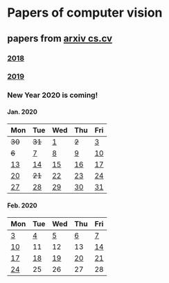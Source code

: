 # Papers of computer vision

## papers from [arxiv cs.cv](http://arxiv.org)
### [2018](2018.md)
### [2019](2019.md)

### New Year 2020 is coming!

#### Jan. 2020
| Mon                           | Tue                           | Wed                           | Thu                           | Fri                           |
| ----------------------------- | ----------------------------- | ----------------------------- | ----------------------------- | ----------------------------- |                 
| ~~30~~ | ~~31~~ | [1](2020/202001/20200101.md) | ~~2~~ | [3](2020/202001/20200103.md) |
| ~~6~~ | [7](2020/202001/20200107.md) | [8](2020/202001/20200108.md) | [9](2020/202001/20200109.md) | [10](2020/202001/20200110.md) |
[13](2020/202001/20200113.md) | [14](2020/202001/20200114.md) | [15](2020/202001/20200115.md) | [16](2020/202001/20200116.md) | [17](2020/202001/20200117.md) |
[20](2020/202001/20200120.md) | ~~21~~ | [22](2020/202001/20200122.md) | [23](2020/202001/20200123.md) |[24](2020/202001/20200124.md) |
[27](2020/202001/20200127.md) | [28](2020/202001/20200128.md) | [29](2020/202001/20200129.md) | [30](2020/202001/20200130.md) | [31](2020/202001/20200131.md) |


#### Feb. 2020
| Mon                           | Tue                           | Wed                           | Thu                           | Fri                           |
| ----------------------------- | ----------------------------- | ----------------------------- | ----------------------------- | ----------------------------- |                 
| [3](2020/202002/20200203.md) | [4](2020/202002/20200204.md) | [5](2020/202002/20200205.md) | [6](2020/202002/20200206.md) | [7](2020/202002/20200207.md) |
| [10](2020/202002/20200210.md) | 11 | 12 | 13 | [14](2020/202002/20200214.md) |
| [17](2020/202002/20200217.md) | [18](2020/202002/20200218.md) | [19](2020/202002/20200219.md)  | [20](2020/202002/20200220.md)  | [21](2020/202002/20200221.md) |
| [24](2020/202002/20200224.md) | 25 | 26 | 27 | 28 |
